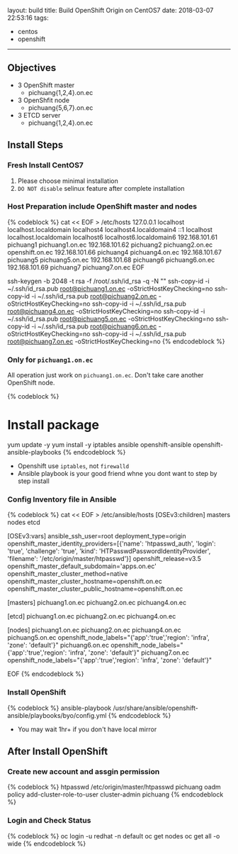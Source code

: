 layout: build
title: Build OpenShift Origin on CentOS7
date: 2018-03-07 22:53:16
tags:
- centos
- openshift
---

## Objectives
- 3 OpenShift master
    - pichuang{1,2,4}.on.ec
- 3 OpenShfit node
    - pichuang{5,6,7}.on.ec
- 3 ETCD server
    - pichuang{1,2,4}.on.ec

## Install Steps
### Fresh Install CentOS7
1. Please choose minimal installation
2. `DO NOT disable` selinux feature after complete installation

<!-- more -->

### Host Preparation include OpenShift master and nodes
{% codeblock %}
cat << EOF > /etc/hosts
127.0.0.1   localhost localhost.localdomain localhost4 localhost4.localdomain4
::1         localhost localhost.localdomain localhost6 localhost6.localdomain6
192.168.101.61 pichuang1 pichuang1.on.ec
192.168.101.62 pichuang2 pichuang2.on.ec openshift.on.ec
192.168.101.66 pichuang4 pichuang4.on.ec
192.168.101.67 pichuang5 pichuang5.on.ec
192.168.101.68 pichuang6 pichuang6.on.ec
192.168.101.69 pichuang7 pichuang7.on.ec
EOF

ssh-keygen -b 2048 -t rsa -f /root/.ssh/id_rsa -q -N ""
ssh-copy-id -i ~/.ssh/id_rsa.pub root@pichuang1.on.ec -oStrictHostKeyChecking=no
ssh-copy-id -i ~/.ssh/id_rsa.pub root@pichuang2.on.ec -oStrictHostKeyChecking=no
ssh-copy-id -i ~/.ssh/id_rsa.pub root@pichuang4.on.ec -oStrictHostKeyChecking=no
ssh-copy-id -i ~/.ssh/id_rsa.pub root@pichuang5.on.ec -oStrictHostKeyChecking=no
ssh-copy-id -i ~/.ssh/id_rsa.pub root@pichuang6.on.ec -oStrictHostKeyChecking=no
ssh-copy-id -i ~/.ssh/id_rsa.pub root@pichuang7.on.ec -oStrictHostKeyChecking=no
{% endcodeblock %}

### Only for `pichuang1.on.ec`

All operation just work on `pichuang1.on.ec`. Don't take care another OpenShift node.

{% codeblock %}
# Install package
yum update -y
yum install -y iptables ansible openshift-ansible openshift-ansible-playbooks
{% endcodeblock %}
- Openshift use `iptables`, not `firewalld` 
- Ansible playbook is your good friend whne you dont want to step by step install

### Config Inventory file in Ansible
{% codeblock %}
cat << EOF > /etc/ansible/hosts
[OSEv3:children]
masters
nodes
etcd

[OSEv3:vars]
ansible_ssh_user=root
deployment_type=origin
openshift_master_identity_providers=[{'name': 'htpasswd_auth', 'login': 'true', 'challenge': 'true', 'kind': 'HTPasswdPasswordIdentityProvider', 'filename': '/etc/origin/master/htpasswd'}]
openshift_release=v3.5
openshift_master_default_subdomain='apps.on.ec'
openshift_master_cluster_method=native
openshift_master_cluster_hostname=openshift.on.ec
openshift_master_cluster_public_hostname=openshift.on.ec

[masters]
pichuang1.on.ec
pichuang2.on.ec
pichuang4.on.ec

[etcd]
pichuang1.on.ec
pichuang2.on.ec
pichuang4.on.ec

[nodes]
pichuang1.on.ec
pichuang2.on.ec
pichuang4.on.ec
pichuang5.on.ec openshift_node_labels="{'app':'true','region': 'infra', 'zone': 'default'}"
pichuang6.on.ec openshift_node_labels="{'app':'true','region': 'infra', 'zone': 'default'}"
pichuang7.on.ec openshift_node_labels="{'app':'true','region': 'infra', 'zone': 'default'}"

EOF
{% endcodeblock %}


### Install OpenShift
{% codeblock %}
ansible-playbook /usr/share/ansible/openshift-ansible/playbooks/byo/config.yml
{% endcodeblock %}
- You may wait 1hr+ if you don't have local mirror

## After Install OpenShift
### Create new account and assgin permission
{% codeblock %}
htpasswd /etc/origin/master/htpasswd pichuang
oadm policy add-cluster-role-to-user cluster-admin pichuang
{% endcodeblock %}

### Login and Check Status
{% codeblock %}
oc login -u redhat -n default
oc get nodes
oc get all -o wide
{% endcodeblock %}


